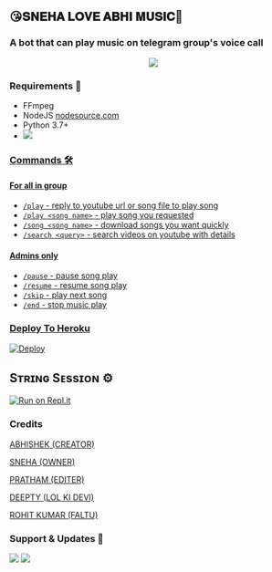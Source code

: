 <h2 align="centre">😘𝐒𝐍𝐄𝐇𝐀 𝐋𝐎𝐕𝐄 𝐀𝐁𝐇𝐈 𝐌𝐔𝐒𝐈𝐂🎵</h2>

### A bot that can play music on telegram group's voice call

<p align="center">
  <img src="https://telegra.ph/file/e2985056a4f04fa0cc649.jpg">
</p>

<h3>Requirements 📝</h3>

- FFmpeg
- NodeJS [nodesource.com](https://nodesource.com/)
- Python 3.7+
- <a href="https://t.me/SNEHABHI_SERVER"><img src="https://img.shields.io/badge/Join-Group%20Support-blue.svg?style=for-the-badge&logo=Telegram">

### Commands 🛠
#### For all in group
- `/play` - reply to youtube url or song file to play song
- `/play <song name>` - play song you requested
- `/song <song name>` - download songs you want quickly
- `/search <query>` - search videos on youtube with details

#### Admins only
- `/pause` - pause song play
- `/resume` - resume song play
- `/skip` - play next song
- `/end` - stop music play

### Deploy To Heroku</h4>

[![Deploy](https://www.herokucdn.com/deploy/button.svg)](https://heroku.com/deploy?template=https://github.com/ABHINETWORK1/TEAM-ABHIMUSIC)

## Sᴛʀɪɴɢ Sᴇssɪᴏɴ ⚙️

[![Run on Repl.it](https://repl.it/badge/github/STARKGANG/friday)](https://replit.com/@ABHIMUSIC)

### Credits

[ ABHISHEK (CREATOR)](HTTP://T.ME/SNEHU_IS_MINE)

[ SNEHA (OWNER)](HTTP://T.ME/ABHI_IS_MINE)

[ PRATHAM (EDITER)](http://t.me/AFT_14)

[ DEEPTY (LOL KI DEVI)](http://t.me/DEEPTY_01)

[ROHIT KUMAR (FALTU)](http://t.me/ALONE_ROHIT_01)

### Support & Updates 🎑
<a href="https://t.me/SNEHABHI_SERVER"><img src="https://img.shields.io/badge/Join-Group%20Support-blue.svg?style=for-the-badge&logo=Telegram"></a> <a href="https://t.me/ABHI_NETWORK1"><img src="https://img.shields.io/badge/Join-Updates%20Channel-blue.svg?style=for-the-badge&logo=Telegram"></a>

